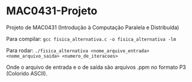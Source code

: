 # MAC0431-Projeto
Projeto de MAC0431 (Introdução à Computação Paralela e Distribuída)

Para compilar:
`gcc fisica_alternativa.c -o fisica_alternativa -lm`

Para rodar:
`./fisica_alternativa <nome_arquivo_entrada> <nome_arquivo_saida> <numero_de_iteracoes>`

Onde o arquivo de entrada e o de saída são arquivos .ppm no formato P3 (Colorido ASCII).
